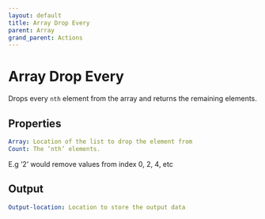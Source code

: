 ```yaml
---
layout: default
title: Array Drop Every
parent: Array
grand_parent: Actions
---
```

# Array Drop Every
Drops every `nth` element from the array and returns the remaining elements.

## Properties
```yaml
Array: Location of the list to drop the element from
Count: The ‘nth’ elements.
```
E.g ‘2’ would remove values from index 0, 2, 4, etc

## Output
```yaml
Output-location: Location to store the output data
```
